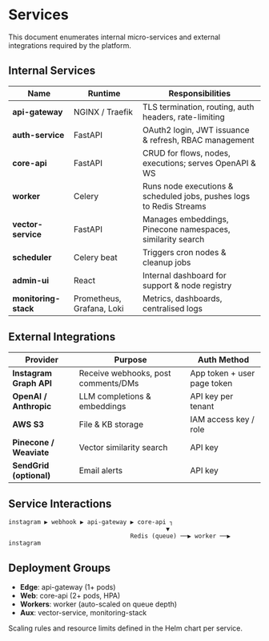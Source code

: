 # Services

This document enumerates internal micro-services and external integrations required by the platform.

## Internal Services
| Name | Runtime | Responsibilities |
|------|---------|------------------|
| **api-gateway** | NGINX / Traefik | TLS termination, routing, auth headers, rate-limiting |
| **auth-service** | FastAPI | OAuth2 login, JWT issuance & refresh, RBAC management |
| **core-api** | FastAPI | CRUD for flows, nodes, executions; serves OpenAPI & WS |
| **worker** | Celery | Runs node executions & scheduled jobs, pushes logs to Redis Streams |
| **vector-service** | FastAPI | Manages embeddings, Pinecone namespaces, similarity search |
| **scheduler** | Celery beat | Triggers cron nodes & cleanup jobs |
| **admin-ui** | React | Internal dashboard for support & node registry |
| **monitoring-stack** | Prometheus, Grafana, Loki | Metrics, dashboards, centralised logs |

## External Integrations
| Provider | Purpose | Auth Method |
|----------|---------|-------------|
| **Instagram Graph API** | Receive webhooks, post comments/DMs | App token + user page token |
| **OpenAI / Anthropic** | LLM completions & embeddings | API key per tenant |
| **AWS S3** | File & KB storage | IAM access key / role |
| **Pinecone / Weaviate** | Vector similarity search | API key |
| **SendGrid (optional)** | Email alerts | API key |

## Service Interactions
```
instagram ▶ webhook ▶ api-gateway ▶ core-api ┐
                                            ▼
                                  Redis (queue) ──▶ worker ──▶ instagram
```

## Deployment Groups
- **Edge**: api-gateway (1+ pods)
- **Web**: core-api (2+ pods, HPA)
- **Workers**: worker (auto-scaled on queue depth)
- **Aux**: vector-service, monitoring-stack

Scaling rules and resource limits defined in the Helm chart per service.
